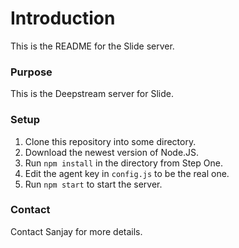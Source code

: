 # Introduction #

This is the README for the Slide server.

### Purpose ###

This is the Deepstream server for Slide.

### Setup ###

1. Clone this repository into some directory.
2. Download the newest version of Node.JS.
3. Run `npm install` in the directory from Step One.
4. Edit the agent key in `config.js` to be the real one.
4. Run `npm start` to start the server.

### Contact ###

Contact Sanjay for more details.
